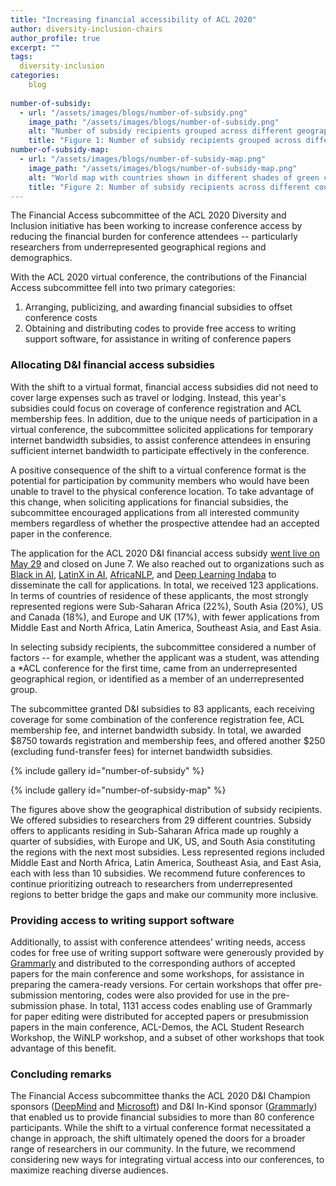 ```yaml
---
title: "Increasing financial accessibility of ACL 2020"
author: diversity-inclusion-chairs
author_profile: true
excerpt: ""
tags:
  diversity-inclusion
categories:
    blog
    
number-of-subsidy:
  - url: "/assets/images/blogs/number-of-subsidy.png"
    image_path: "/assets/images/blogs/number-of-subsidy.png"
    alt: "Number of subsidy recipients grouped across different geographical regions with 22 in Sub-Saharan Africa, 14 in Europe and UK, 13 each in South Asia and in US and Canada, 6 in Middle East and North Africa, and 5 each in Latin America, South East Asia, and East Asia."
    title: "Figure 1: Number of subsidy recipients grouped across different geographical regions."
number-of-subsidy-map:
  - url: "/assets/images/blogs/number-of-subsidy-map.png"
    image_path: "/assets/images/blogs/number-of-subsidy-map.png"
    alt: "World map with countries shown in different shades of green corresponding to more or less subsidy recipients, or gray for no recipients. US and India have darker shades denoting most subsidy recipients — 13 and 12 each. South Africa has 6 subsidy recipients, while Nigeria, Indonesia and Ethiopia all have 5 subsidy recipients each, followed by 23 other countries with fewer subsidy recipients."
    title: "Figure 2: Number of subsidy recipients across different countries. Darker shades denote more subsidy recipients."
---
```


The Financial Access subcommittee of the ACL 2020 Diversity and Inclusion initiative has been working to increase conference access by reducing the financial burden for conference attendees -- particularly researchers from underrepresented geographical regions and demographics.

With the ACL 2020 virtual conference, the contributions of the Financial Access subcommittee fell into two primary categories:

1. Arranging, publicizing, and awarding financial subsidies to offset conference costs
2. Obtaining and distributing codes to provide free access to writing support software, for assistance in writing of conference papers

### Allocating D&I financial access subsidies 

With the shift to a virtual format, financial access subsidies did not need to cover large expenses such as travel or lodging. Instead, this year's subsidies could focus on coverage of conference registration and ACL membership fees. In addition, due to the unique needs of participation in a virtual conference, the subcommittee solicited applications for temporary internet bandwidth subsidies, to assist conference attendees in ensuring sufficient internet bandwidth to participate effectively in the conference.

A positive consequence of the shift to a virtual conference format is the potential for participation by community members who would have been unable to travel to the physical conference location. To take advantage of this change, when soliciting applications for financial subsidies, the subcommittee encouraged applications from all interested community members regardless of whether the prospective attendee had an accepted paper in the conference. 

The application for the ACL 2020 D&I financial access subsidy [went live on May 29](https://twitter.com/aclmeeting/status/1266532726628184065) and closed on June 7. 
We also reached out to organizations such as [Black in AI](https://blackinai.github.io/), [LatinX in AI](https://www.latinxinai.org/), [AfricaNLP](https://africanlp-workshop.github.io/), 
and [Deep Learning Indaba](https://deeplearningindaba.com) to disseminate the call for applications. 
In total, we received 123 applications. In terms of countries of residence of these applicants, the most strongly represented regions were Sub-Saharan Africa (22%), 
South Asia (20%), US and Canada (18%), and Europe and UK (17%), with fewer applications from Middle East and North Africa, Latin America, Southeast Asia, and East Asia.

In selecting subsidy recipients, the subcommittee considered a number of factors -- for example, whether the applicant was a student, was attending a *ACL conference for the first time, came from an underrepresented geographical region, or identified as a member of an underrepresented group.

The subcommittee granted D&I subsidies to 83 applicants, each receiving coverage for some combination of the conference registration fee, ACL membership fee, and internet bandwidth subsidy. In total, we awarded $8750 towards registration and membership fees, and offered another $250 (excluding fund-transfer fees) for internet bandwidth subsidies.   

{% include gallery id="number-of-subsidy" %}

{% include gallery id="number-of-subsidy-map" %}

The figures above show the geographical distribution of subsidy recipients. We offered subsidies to researchers from 29 different countries. Subsidy offers to applicants residing in Sub-Saharan Africa made up roughly a quarter of subsidies, with Europe and UK, US, and South Asia constituting the regions with the next most subsidies. Less represented regions included Middle East and North Africa, Latin America, Southeast Asia, and East Asia, each with less than 10 subsidies. We recommend future conferences to continue prioritizing outreach to researchers from underrepresented regions to better bridge the gaps and make our community more inclusive. 

### Providing access to writing support software

Additionally, to assist with conference attendees’ writing needs, access codes for free use of writing support software were generously provided by [Grammarly](https://www.grammarly.com/) and distributed to the corresponding authors of accepted papers for the main conference and some workshops, for assistance in preparing the camera-ready versions. For certain workshops that offer pre-submission mentoring, codes were also provided for use in the pre-submission phase. In total, 1131 access codes enabling use of Grammarly for paper editing were distributed for accepted papers or presubmission papers in the main conference, ACL-Demos, the ACL Student Research Workshop, the WiNLP workshop, and a subset of other workshops that took advantage of this benefit.

### Concluding remarks

The Financial Access subcommittee thanks the ACL 2020 D&I Champion sponsors ([DeepMind](https://virtual.acl2020.org/sponsor_5.html) and [Microsoft](https://virtual.acl2020.org/sponsor_17.html)) and D&I In-Kind sponsor ([Grammarly](https://virtual.acl2020.org/sponsor_10.html)) that enabled us to provide financial subsidies to more than 80 conference participants. While the shift to a virtual conference format necessitated a change in approach, the shift ultimately opened the doors for a broader range of researchers in our community. In the future, we recommend considering new ways for integrating virtual access into our conferences, to maximize reaching diverse audiences. 




